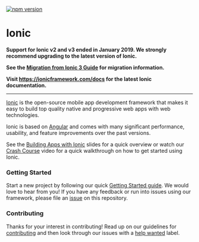 [![npm version](https://badge.fury.io/js/ionic-angular.svg)](https://badge.fury.io/js/ionic-angular)

# Ionic

**Support for Ionic v2 and v3 ended in January 2019. We strongly recommend upgrading to the latest version of Ionic.**

**See the [Migration from Ionic 3 Guide](https://ionicframework.com/docs/reference/migration#migrating-from-ionic-30-to-ionic-40) for migration information.**

**Visit https://ionicframework.com/docs for the latest Ionic documentation.**

------

[Ionic](https://ionicframework.com/) is the open-source mobile app development framework that makes it easy to
build top quality native and progressive web apps with web technologies.

Ionic is based on [Angular](https://angular.io/) and comes with many significant performance, usability, and
feature improvements over the past versions.

See the [Building Apps with Ionic](https://adamdbradley.github.io/building-with-ionic2) slides for a quick
overview or watch our [Crash Course](https://youtu.be/O2WiI9QrS5s) video for a quick walkthrough on how to get
started using Ionic.

### Getting Started

Start a new project by following our quick [Getting Started guide](https://ionicframework.com/getting-started/).
We would love to hear from you! If you have any feedback or run into issues using our framework, please file
an [issue](https://github.com/ionic-team/ionic-v3/issues/new) on this repository.

### Contributing

Thanks for your interest in contributing! Read up on our guidelines for
[contributing](https://github.com/ionic-team/ionic-v3/blob/master/.github/CONTRIBUTING.md)
and then look through our issues with a [help wanted](https://github.com/ionic-team/ionic-v3/issues?q=is%3Aopen+is%3Aissue+label%3A%22help+wanted%22)
label.
